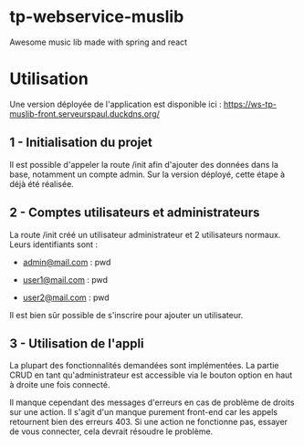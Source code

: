 # tp-webservice-muslib
Awesome music lib made with spring and react

# Utilisation

Une version déployée de l'application est disponible ici : https://ws-tp-muslib-front.serveurspaul.duckdns.org/

## 1 - Initialisation du projet

Il est possible d'appeler la route /init afin d'ajouter des données dans la base, notamment un compte admin.
Sur la version déployé, cette étape à déjà été réalisée.

## 2 - Comptes utilisateurs et administrateurs

La route /init créé un utilisateur administrateur et 2 utilisateurs normaux. Leurs identifiants sont :

- admin@mail.com : pwd

- user1@mail.com : pwd
- user2@mail.com : pwd

Il est bien sûr possible de s'inscrire pour ajouter un utilisateur.


## 3 - Utilisation de l'appli

La plupart des fonctionnalités demandées sont implémentées. La partie CRUD en tant qu'administrateur est accessible via le bouton option en haut à droite une fois connecté.

Il manque cependant des messages d'erreurs en cas de problème de droits sur une action. Il s'agit d'un manque purement front-end car les appels retournent bien des erreurs 403.
Si une action ne fonctionne pas, essayer de vous connecter, cela devrait résoudre le problème.